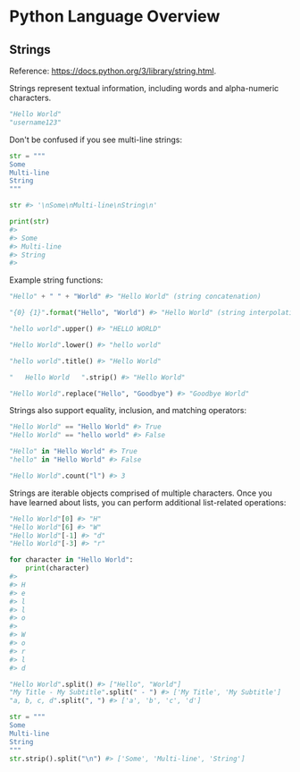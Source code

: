 # Python Language Overview

## Strings

Reference: https://docs.python.org/3/library/string.html.

Strings represent textual information, including words and alpha-numeric characters.

```python
"Hello World"
"username123"
```

Don't be confused if you see multi-line strings:

```python
str = """
Some
Multi-line
String
"""

str #> '\nSome\nMulti-line\nString\n'

print(str)
#>
#> Some
#> Multi-line
#> String
#>
```

Example string functions:

```python
"Hello" + " " + "World" #> "Hello World" (string concatenation)

"{0} {1}".format("Hello", "World") #> "Hello World" (string interpolation)

"hello world".upper() #> "HELLO WORLD"

"Hello World".lower() #> "hello world"

"hello world".title() #> "Hello World"

"   Hello World   ".strip() #> "Hello World"

"Hello World".replace("Hello", "Goodbye") #> "Goodbye World"
```

Strings also support equality, inclusion, and matching operators:

```python
"Hello World" == "Hello World" #> True
"Hello World" == "hello world" #> False

"Hello" in "Hello World" #> True
"hello" in "Hello World" #> False

"Hello World".count("l") #> 3
```

Strings are iterable objects comprised of multiple characters. Once you have learned about lists, you can perform additional list-related operations:

```python
"Hello World"[0] #> "H"
"Hello World"[6] #> "W"
"Hello World"[-1] #> "d"
"Hello World"[-3] #> "r"

for character in "Hello World":
    print(character)
#>
#> H
#> e
#> l
#> l
#> o
#>  
#> W
#> o
#> r
#> l
#> d

"Hello World".split() #> ["Hello", "World"]
"My Title - My Subtitle".split(" - ") #> ['My Title', 'My Subtitle']
"a, b, c, d".split(", ") #> ['a', 'b', 'c', 'd']

str = """
Some
Multi-line
String
"""
str.strip().split("\n") #> ['Some', 'Multi-line', 'String']
```
